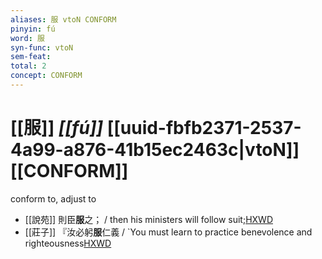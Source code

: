 ```yaml
---
aliases: 服 vtoN CONFORM
pinyin: fú
word: 服
syn-func: vtoN
sem-feat: 
total: 2
concept: CONFORM 
---
```

# [[服]] *[[fú]]*  [[uuid-fbfb2371-2537-4a99-a876-41b15ec2463c|vtoN]] [[CONFORM]]
conform to, adjust to
 - [[說苑]] 則臣**服**之； / then his ministers will follow suit;[HXWD](https://hxwd.org/textview.html?location=CH1a0907_CHANT_001-41a.3)
 - [[莊子]] 『汝必躬**服**仁義 / `You must learn to practice benevolence and righteousness[HXWD](https://hxwd.org/textview.html?location=KR5c0126_tls_006-17a.7)